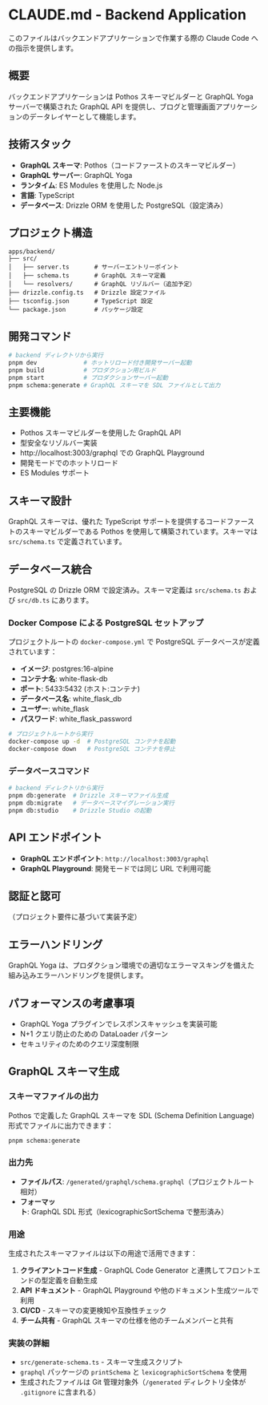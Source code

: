 # CLAUDE.md - Backend Application

このファイルはバックエンドアプリケーションで作業する際の Claude Code への指示を提供します。

## 概要

バックエンドアプリケーションは Pothos スキーマビルダーと GraphQL Yoga サーバーで構築された GraphQL API を提供し、ブログと管理画面アプリケーションのデータレイヤーとして機能します。

## 技術スタック

- **GraphQL スキーマ**: Pothos（コードファーストのスキーマビルダー）
- **GraphQL サーバー**: GraphQL Yoga
- **ランタイム**: ES Modules を使用した Node.js
- **言語**: TypeScript
- **データベース**: Drizzle ORM を使用した PostgreSQL（設定済み）

## プロジェクト構造

```
apps/backend/
├── src/
│   ├── server.ts       # サーバーエントリーポイント
│   ├── schema.ts       # GraphQL スキーマ定義
│   └── resolvers/      # GraphQL リゾルバー（追加予定）
├── drizzle.config.ts   # Drizzle 設定ファイル
├── tsconfig.json       # TypeScript 設定
└── package.json        # パッケージ設定
```

## 開発コマンド

```bash
# backend ディレクトリから実行
pnpm dev             # ホットリロード付き開発サーバー起動
pnpm build           # プロダクション用ビルド
pnpm start           # プロダクションサーバー起動
pnpm schema:generate # GraphQL スキーマを SDL ファイルとして出力
```

## 主要機能

- Pothos スキーマビルダーを使用した GraphQL API
- 型安全なリゾルバー実装
- http://localhost:3003/graphql での GraphQL Playground
- 開発モードでのホットリロード
- ES Modules サポート

## スキーマ設計

GraphQL スキーマは、優れた TypeScript サポートを提供するコードファーストのスキーマビルダーである Pothos を使用して構築されています。スキーマは `src/schema.ts` で定義されています。

## データベース統合

PostgreSQL の Drizzle ORM で設定済み。スキーマ定義は `src/schema.ts` および `src/db.ts` にあります。

### Docker Compose による PostgreSQL セットアップ

プロジェクトルートの `docker-compose.yml` で PostgreSQL データベースが定義されています：

- **イメージ**: postgres:16-alpine
- **コンテナ名**: white-flask-db
- **ポート**: 5433:5432 (ホスト:コンテナ)
- **データベース名**: white_flask_db
- **ユーザー**: white_flask
- **パスワード**: white_flask_password

```bash
# プロジェクトルートから実行
docker-compose up -d  # PostgreSQL コンテナを起動
docker-compose down   # PostgreSQL コンテナを停止
```

### データベースコマンド

```bash
# backend ディレクトリから実行
pnpm db:generate  # Drizzle スキーマファイル生成
pnpm db:migrate   # データベースマイグレーション実行
pnpm db:studio    # Drizzle Studio の起動
```

## API エンドポイント

- **GraphQL エンドポイント**: `http://localhost:3003/graphql`
- **GraphQL Playground**: 開発モードでは同じ URL で利用可能

## 認証と認可

（プロジェクト要件に基づいて実装予定）

## エラーハンドリング

GraphQL Yoga は、プロダクション環境での適切なエラーマスキングを備えた組み込みエラーハンドリングを提供します。

## パフォーマンスの考慮事項

- GraphQL Yoga プラグインでレスポンスキャッシュを実装可能
- N+1 クエリ防止のための DataLoader パターン
- セキュリティのためのクエリ深度制限

## GraphQL スキーマ生成

### スキーマファイルの出力

Pothos で定義した GraphQL スキーマを SDL (Schema Definition Language) 形式でファイルに出力できます：

```bash
pnpm schema:generate
```

### 出力先

- **ファイルパス**: `/generated/graphql/schema.graphql`（プロジェクトルート相対）
- **フォーマット**: GraphQL SDL 形式（lexicographicSortSchema で整形済み）

### 用途

生成されたスキーマファイルは以下の用途で活用できます：

1. **クライアントコード生成** - GraphQL Code Generator と連携してフロントエンドの型定義を自動生成
2. **API ドキュメント** - GraphQL Playground や他のドキュメント生成ツールで利用
3. **CI/CD** - スキーマの変更検知や互換性チェック
4. **チーム共有** - GraphQL スキーマの仕様を他のチームメンバーと共有

### 実装の詳細

- `src/generate-schema.ts` - スキーマ生成スクリプト
- `graphql` パッケージの `printSchema` と `lexicographicSortSchema` を使用
- 生成されたファイルは Git 管理対象外（`/generated` ディレクトリ全体が `.gitignore` に含まれる）
